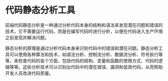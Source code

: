 # 代码静态分析工具
前端代码静态分析是一种通过分析代码本身的结构和语法来发现潜在问题和错误的技术。它不需要运行代码，而是在编写代码时进行分析，以便在代码进入生产环境之前发现并解决问题。

静态分析的原理是通过分析代码本身来识别代码中的错误和潜在问题。静态分析工具可以使用各种算法和技术，如语法分析、控制流分析、数据流分析、符号执行等等，来检查代码的各个方面，包括代码的结构、变量和函数的使用方式、代码的逻辑等等。这些分析技术可以识别出代码中的潜在错误、漏洞和低效代码，从而帮助开发人员改进代码质量。